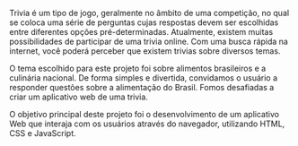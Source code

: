 Trivia é um tipo de jogo, geralmente no âmbito de uma competição, no qual se coloca uma série de perguntas cujas respostas devem ser escolhidas entre diferentes opções pré-determinadas. Atualmente, existem muitas possibilidades de participar de uma trivia online. Com uma busca rápida na internet, você poderá perceber que existem trivias sobre diversos temas. 

O tema escolhido para este projeto foi sobre alimentos brasileiros e a culinária nacional. De forma simples e divertida, convidamos o usuário a responder questões sobre a alimentação do Brasil. Fomos desafiadas a criar um aplicativo web de uma trivia. 

O objetivo principal deste projeto foi o desenvolvimento de um aplicativo Web que interaja com os usuários através do navegador, utilizando HTML, CSS e JavaScript.
